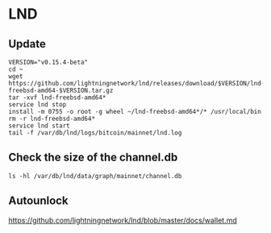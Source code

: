 # LND
## Update
```
VERSION="v0.15.4-beta"
cd ~
wget https://github.com/lightningnetwork/lnd/releases/download/$VERSION/lnd-freebsd-amd64-$VERSION.tar.gz
tar -xvf lnd-freebsd-amd64*
service lnd stop
install -m 0755 -o root -g wheel ~/lnd-freebsd-amd64*/* /usr/local/bin
rm -r lnd-freebsd-amd64*
service lnd start
tail -f /var/db/lnd/logs/bitcoin/mainnet/lnd.log
```

## Check the size of the channel.db
```
ls -hl /var/db/lnd/data/graph/mainnet/channel.db
```
## Autounlock
https://github.com/lightningnetwork/lnd/blob/master/docs/wallet.md

